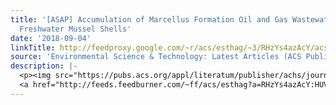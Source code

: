 ```yaml
---
title: '[ASAP] Accumulation of Marcellus Formation Oil and Gas Wastewater Metals in
  Freshwater Mussel Shells'
date: '2018-09-04'
linkTitle: http://feedproxy.google.com/~r/acs/esthag/~3/RHzYs4azAcY/acs.est.8b02727
source: 'Environmental Science & Technology: Latest Articles (ACS Publications)'
description: |-
  <p><img src="https://pubs.acs.org/appl/literatum/publisher/achs/journals/content/esthag/0/esthag.ahead-of-print/acs.est.8b02727/20180904/images/medium/es-2018-027273_0003.gif" alt="TOC Graphic"/></p><div><cite>Environmental Science & Technology</cite></div><div>DOI: 10.1021/acs.est.8b02727</div><div class="feedflare">
  <a href="http://feeds.feedburner.com/~ff/acs/esthag?a=RHzYs4azAcY:HUV52PM_sh0:yIl2AUoC8zA"><img src="http://feeds.feedburner.com/~ff/acs/esthag?d=yIl2AUoC8zA" border="0"></img></a>
---
```

